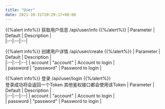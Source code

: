 ```yaml
---
title: "User"
date: 2021-10-31T20:29:17+08:00
---
```


{{%alert info%}} 获取用户信息  /api/user/info  {{%/alert%}}
| Parameter | Default | Description |  
|:--|:--|:--|  

{{%alert info%}} 创建用户详情  /api/user/create  {{%/alert%}}
| Parameter | Default | Description |  
|:--|:--|:--|
| account | "account" | Account to login |  
| password | "password" | Password to login |  

{{%alert info%}} 登录  /api/user/login  {{%/alert%}}   
登录成功将会返回一个Token 其他鉴权接口都会使用该Token
| Parameter | Default | Description |  
|:--|:--|:--|
| account | "account" | Account to login |  
| password | "password" | Password to login |  
